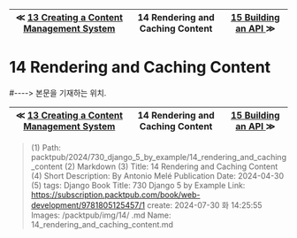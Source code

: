 
| ≪ [ 13 Creating a Content Management System ](/packtpub/2024/730_django_5_by_example/13_creating_a_content_management_system) | 14 Rendering and Caching Content | [ 15 Building an API ](/packtpub/2024/730_django_5_by_example/15_building_an_api) ≫ |
|:----:|:----:|:----:|

# 14 Rendering and Caching Content
#----> 본문을 기재하는 위치.



| ≪ [ 13 Creating a Content Management System ](/packtpub/2024/730_django_5_by_example/13_creating_a_content_management_system) | 14 Rendering and Caching Content | [ 15 Building an API ](/packtpub/2024/730_django_5_by_example/15_building_an_api) ≫ |
|:----:|:----:|:----:|

> (1) Path: packtpub/2024/730_django_5_by_example/14_rendering_and_caching_content
> (2) Markdown
> (3) Title: 14 Rendering and Caching Content
> (4) Short Description: By Antonio Melé Publication Date: 2024-04-30
> (5) tags: Django
> Book Title: 730 Django 5 by Example
> Link: https://subscription.packtpub.com/book/web-development/9781805125457/1
> create: 2024-07-30 화 14:25:55
> Images: /packtpub/img/14/
> .md Name: 14_rendering_and_caching_content.md

